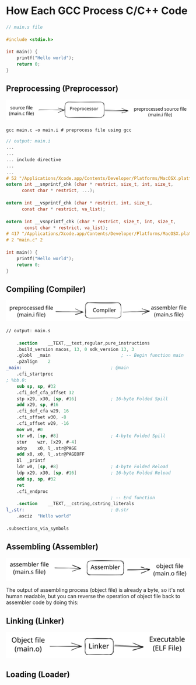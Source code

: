 # How Each GCC Process C/C++ Code

```c
// main.s file 

#include <stdio.h>

int main() {
    printf("Hello world");
    return 0;
}
```

## Preprocessing (Preprocessor)

<img src="../.gitbook/assets/file.excalidraw.svg" alt="" class="gitbook-drawing">

`gcc main.c -o main.i # preprocess file using gcc`

```c
// output: main.i
...
...
... include directive
...
...
# 52 "/Applications/Xcode.app/Contents/Developer/Platforms/MacOSX.platform/Developer/SDKs/MacOSX.sdk/usr/include/secure/_stdio.h" 3 4
extern int __snprintf_chk (char * restrict, size_t, int, size_t,
      const char * restrict, ...);
      
extern int __vsprintf_chk (char * restrict, int, size_t,
      const char * restrict, va_list);

extern int __vsnprintf_chk (char * restrict, size_t, int, size_t,
       const char * restrict, va_list);
# 417 "/Applications/Xcode.app/Contents/Developer/Platforms/MacOSX.platform/Developer/SDKs/MacOSX.sdk/usr/include/stdio.h" 2 3 4
# 2 "main.c" 2

int main() {
    printf("Hello world");
    return 0;
}
```

## Compiling (Compiler)

<img src="../.gitbook/assets/file.excalidraw (2).svg" alt="" class="gitbook-drawing">

```nasm
// output: main.s

	.section	__TEXT,__text,regular,pure_instructions
	.build_version macos, 13, 0	sdk_version 13, 3
	.globl	_main                           ; -- Begin function main
	.p2align	2
_main:                                  ; @main
	.cfi_startproc
; %bb.0:
	sub	sp, sp, #32
	.cfi_def_cfa_offset 32
	stp	x29, x30, [sp, #16]             ; 16-byte Folded Spill
	add	x29, sp, #16
	.cfi_def_cfa w29, 16
	.cfi_offset w30, -8
	.cfi_offset w29, -16
	mov	w8, #0
	str	w8, [sp, #8]                    ; 4-byte Folded Spill
	stur	wzr, [x29, #-4]
	adrp	x0, l_.str@PAGE
	add	x0, x0, l_.str@PAGEOFF
	bl	_printf
	ldr	w0, [sp, #8]                    ; 4-byte Folded Reload
	ldp	x29, x30, [sp, #16]             ; 16-byte Folded Reload
	add	sp, sp, #32
	ret
	.cfi_endproc
                                        ; -- End function
	.section	__TEXT,__cstring,cstring_literals
l_.str:                                 ; @.str
	.asciz	"Hello world"

.subsections_via_symbols
```

## Assembling (Assembler)

<img src="../.gitbook/assets/file.excalidraw (1).svg" alt="" class="gitbook-drawing">

The output of assembling process (object file) is already a byte, so it's not human readable, but you can reverse the operation of object file back to assembler code by doing this:



## Linking (Linker)



<img src="../.gitbook/assets/file.excalidraw (3).svg" alt="" class="gitbook-drawing">

## Loading (Loader)
